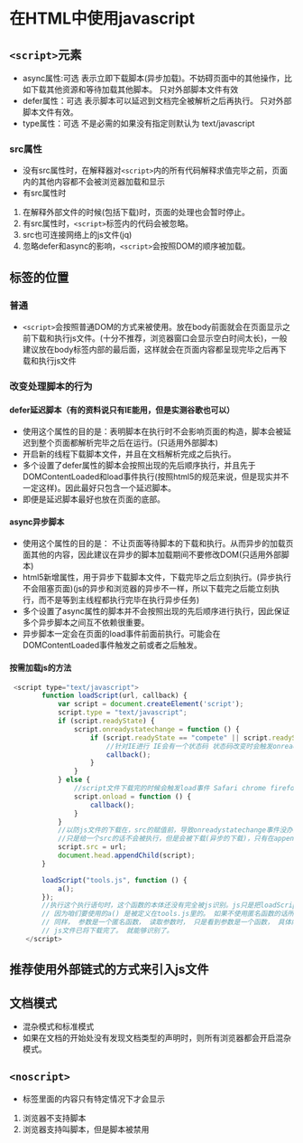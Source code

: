 # 在HTML中使用javascript

## ```<script>```元素

* async属性:可选 表示立即下载脚本(异步加载)。不妨碍页面中的其他操作，比如下载其他资源和等待加载其他脚本。 只对外部脚本文件有效
* defer属性：可选 表示脚本可以延迟到文档完全被解析之后再执行。 只对外部脚本文件有效。
* type属性：可选 不是必需的如果没有指定则默认为  text/javascript

### src属性

* 没有src属性时，在解释器对```<script>```内的所有代码解释求值完毕之前，页面内的其他内容都不会被浏览器加载和显示
* 有src属性时

1. 在解释外部文件的时候(包括下载)时，页面的处理也会暂时停止。
2. 有src属性时，```<script>```标签内的代码会被忽略。
3. src也可连接网络上的js文件(jq)
4. 忽略defer和async的影响，```<script>```会按照DOM的顺序被加载。

## 标签的位置

### 普通

* ```<script>```会按照普通DOM的方式来被使用。放在body前面就会在页面显示之前下载和执行js文件。(十分不推荐，浏览器窗口会显示空白时间太长)，一般建议放在body标签内部的最后面，这样就会在页面内容都呈现完毕之后再下载和执行js文件

### 改变处理脚本的行为

#### defer延迟脚本（有的资料说只有IE能用，但是实测谷歌也可以）

* 使用这个属性的目的是：表明脚本在执行时不会影响页面的构造，脚本会被延迟到整个页面都解析完毕之后在运行。(只适用外部脚本)
* 开启新的线程下载脚本文件，并且在文档解析完成之后执行。
* 多个设置了defer属性的脚本会按照出现的先后顺序执行，并且先于DOMContentLoaded和load事件执行(按照html5的规范来说，但是现实并不一定这样)。因此最好只包含一个延迟脚本。
* 即便是延迟脚本最好也放在页面的底部。

#### async异步脚本

* 使用这个属性的目的是： 不让页面等待脚本的下载和执行。从而异步的加载页面其他的内容，因此建议在异步的脚本加载期间不要修改DOM(只适用外部脚本)
* html5新增属性，用于异步下载脚本文件，下载完毕之后立刻执行。(异步执行不会阻塞页面)(js的异步和浏览器的异步不一样，所以下载完之后能立刻执行，而不是等到主线程都执行完毕在执行异步任务)
* 多个设置了async属性的脚本并不会按照出现的先后顺序进行执行，因此保证多个异步脚本之间互不依赖很重要。
* 异步脚本一定会在页面的load事件前面前执行。可能会在DOMContentLoaded事件触发之前或者之后触发。

#### 按需加载js的方法

```javascript
 <script type="text/javascript">
        function loadScript(url, callback) {
            var script = document.createElement('script');
            script.type = "text/javascript";
            if (script.readyState) {
                script.onreadystatechange = function () {
                    if (script.readyState == "compete" || script.readyState == "compete") {
                        //针对IE进行 IE会有一个状态码 状态码改变时会触发onreadystatechange函数 当变成compete 或者compete时，说明已经加载完成
                        callback();
                    }
                }
            } else {
                //script文件下载完的时候会触发load事件 Safari chrome firefox opera 兼容
                script.onload = function () {
                    callback();
                }
            }
            //以防js文件的下载在，src的赋值前，导致onreadystatechange事件没办法执行。下载语句写到事件绑定后，事件一定会在下载完之前被绑定。
            //只是给一个src的话不会被执行，但是会被下载(异步的下载)，只有在appendChild()方法之后才会被执行
            script.src = url;
            document.head.appendChild(script);
        }

        loadScript("tools.js", function () {
            a();
        });
        //执行这个执行语句时，这个函数的本体还没有完全被js识别。js只是把loadScript的函数名识别了一下。
        // 因为咱们要使用的a() 是被定义在tools.js里的。 如果不使用匿名函数的话所以会报错。
        // 同样， 参数是一个匿名函数， 读取参数时， 只是看到参数是一个函数， 具体内容不会看。 等真正要使用参数时。
        // js文件已将下载完了。 就能够识别了。
    </script>

```

## 推荐使用外部链式的方式来引入js文件

## 文档模式

* 混杂模式和标准模式
* 如果在文档的开始处没有发现文档类型的声明时，则所有浏览器都会开启混杂模式。

## ```<noscript>```

* 标签里面的内容只有特定情况下才会显示

1. 浏览器不支持脚本
2. 浏览器支持叫脚本，但是脚本被禁用